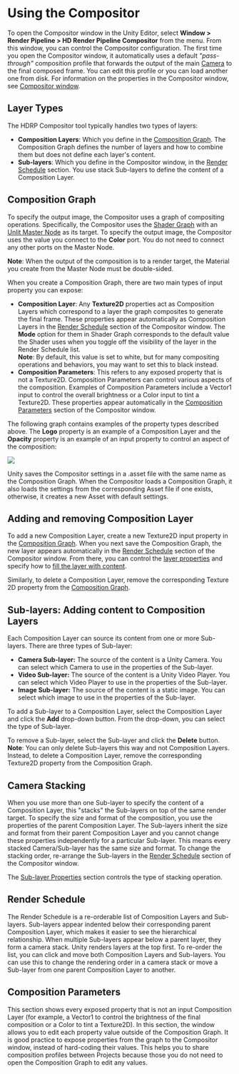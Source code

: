 # Using the Compositor
To open the Compositor window in the Unity Editor, select **Window > Render Pipeline > HD Render Pipeline Compositor** from the menu. From this window, you can control the Compositor configuration. The first time you open the Compositor window, it automatically uses a default *"pass-through"* composition profile that forwards the output of the main [Camera](HDRP-Camera.md) to the final composed frame. You can edit this profile or you can load another one from disk. For information on the properties in the Compositor window, see [Compositor window](Compositor-User-Options.md).


## Layer Types
The HDRP Compositor tool typically handles two types of layers: 
- **Composition Layers**: Which you define in the [Composition Graph](#composition-graph). The Composition Graph defines the number of layers and how to combine them but does not define each layer's content.
- **Sub-layers**: Which you define in the Compositor window, in the [Render Schedule](#render-schedule) section. You use stack Sub-layers to define the content of a Composition Layer.


## Composition Graph
To specify the output image, the Compositor uses a graph of compositing operations. Specifically, the Compositor uses the [Shader Graph](https://docs.unity3d.com/Packages/com.unity.shadergraph@latest/index.html) with an [Unlit Master Node](https://docs.unity3d.com/Packages/com.unity.shadergraph@latest/index.html?subfolder=/manual/Unlit-Master-Node.html) as its target. To specify the output image, the Compositor uses the value you connect to the **Color** port. You do not need to connect any other ports on the Master Node.

**Note**: When the output of the composition is to a render target, the Material you create from the Master Node must be double-sided.

When you create a Composition Graph, there are two main types of input property you can expose:
- **Composition Layer**: Any **Texture2D** properties act as Composition Layers which correspond to a layer the graph composites to generate the final frame. These properties appear automatically as Composition Layers in the [Render Schedule](#render-schedule) section of the Compositor window. The **Mode** option for them in Shader Graph corresponds to the default value the Shader uses when you toggle off the visibility of the layer in the Render Schedule list.<br/> **Note**: By default, this value is set to white, but for many compositing operations and behaviors, you may want to set this to black instead.
- **Composition Parameters**: This refers to any exposed property that is not a Texture2D. Composition Parameters can control various aspects of the composition. Examples of Composition Parameters include a Vector1 input to control the overall brightness or a Color input to tint a Texture2D. These properties appear automatically in the [Composition Parameters](#composition-parameters) section of the Compositor window.

The following graph contains examples of the property types described above. The **Logo** property is an example of a Composition Layer and the **Opacity** property is an example of an input property to control an aspect of the composition:

![](Images/Compositor-CompositorSimpleGraph.png)

Unity saves the Compositor settings in a .asset file with the same name as the Composition Graph. When the Compositor loads a Composition Graph, it also loads the settings from the corresponding Asset file if one exists, otherwise, it creates a new Asset with default settings.

## Adding and removing Composition Layer
To add a new Composition Layer, create a new Texture2D input property in the [Composition Graph](#composition-graph). When you next save the Composition Graph, the new layer appears automatically in the [Render Schedule](#render-schedule) section of the Compositor window. From there, you can control the [layer properties](Compositor-User-Options.md#composition-layer-properties) and specify how to [fill the layer with content](#Sub-layers:-adding-content-to-composition-layers). 

Similarly, to delete a Composition Layer, remove the corresponding Texture 2D property from the [Composition Graph](#composition-graph).

## Sub-layers: Adding content to Composition Layers
Each Composition Layer can source its content from one or more Sub-layers. There are three types of Sub-layer:
- **Camera Sub-layer:** The source of the content is a Unity Camera. You can select which Camera to use in the properties of the Sub-layer.
- **Video Sub-layer:** The source of the content is a Unity Video Player. You can select which Video Player to use in the properties of the Sub-layer.
- **Image Sub-layer:** The source of the content is a static image. You can select which image to use in the properties of the Sub-layer.

To add a Sub-layer to a Composition Layer, select the Composition Layer and click the **Add** drop-down button. From the drop-down, you can select the type of Sub-layer.

To remove a Sub-layer, select the Sub-layer and click the **Delete** button.<br/>**Note**: You can only delete Sub-layers this way and not Composition Layers. Instead, to delete a Composition Layer, remove the corresponding Texture2D property from the Composition Graph. 

## Camera Stacking
When you use more than one Sub-layer to specify the content of a Composition Layer, this "stacks" the Sub-layers on top of the same render target. To specify the size and format of the composition, you use the properties of the parent Composition Layer. The Sub-layers inherit the size and format from their parent Composition Layer and you cannot change these properties independently for a particular Sub-layer. This means every stacked Camera/Sub-layer has the same size and format. To change the stacking order, re-arrange the Sub-layers in the [Render Schedule](#render-schedule) section of the Compositor window.

The [Sub-layer Properties](Compositor-User-Options.md#Sub-layer-properties) section controls the type of stacking operation.

## Render Schedule
The Render Schedule is a re-orderable list of Composition Layers and Sub-layers. Sub-layers appear indented below their corresponding parent Composition Layer, which makes it easier to see the hierarchical relationship. When multiple Sub-layers appear below a parent layer, they form a camera stack. Unity renders layers at the top first. To re-order the list, you can click and move both Composition Layers and Sub-layers. You can use this to change the rendering order in a camera stack or move a Sub-layer from one parent Composition Layer to another.

## Composition Parameters
This section shows every exposed property that is not an input Composition Layer (for example, a Vector1 to control the brightness of the final composition or a Color to tint a Texture2D). In this section, the window allows you to edit each property value outside of the Composition Graph. It is good practice to expose properties from the graph to the Compositor window, instead of hard-coding their values. This helps you to share composition profiles between Projects because those you do not need to open the Composition Graph to edit any values.

